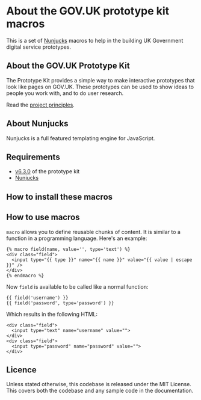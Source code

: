 # About the GOV.UK prototype kit macros
This is a set of [Nunjucks](https://mozilla.github.io/nunjucks/) macros to help in the building UK Government digital service prototypes.

## About the GOV.UK Prototype Kit

The Prototype Kit provides a simple way to make interactive prototypes that look like pages on GOV.UK. These prototypes can be used to show ideas to people you work with, and to do user research.

Read the [project principles](https://govuk-prototype-kit.herokuapp.com/docs/principles).

## About Nunjucks

Nunjucks is a full featured templating engine for JavaScript. 

## Requirements
- [v6.3.0](https://github.com/alphagov/govuk-prototype-kit/tree/v6.3.0) of the prototype kit
- [Nunjucks](https://mozilla.github.io/nunjucks/)

## How to install these macros


## How to use macros

`macro` allows you to define reusable chunks of content. It is similar to a function in a programming language. Here's an example:

```
{% macro field(name, value='', type='text') %}
<div class="field">
  <input type="{{ type }}" name="{{ name }}" value="{{ value | escape }}" />
</div>
{% endmacro %}
```

Now `field` is available to be called like a normal function:

```
{{ field('username') }}
{{ field('password', type='password') }}
```

Which results in the following HTML:

```
<div class="field">
  <input type="text" name="username" value="">
</div>
<div class="field">
  <input type="password" name="password" value="">
</div>
```

## Licence

Unless stated otherwise, this codebase is released under the MIT License. This covers both the codebase and any sample code in the documentation.
